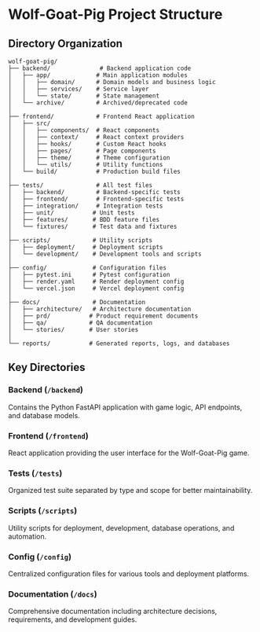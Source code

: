 # Wolf-Goat-Pig Project Structure

## Directory Organization

```
wolf-goat-pig/
├── backend/              # Backend application code
│   ├── app/             # Main application modules
│   │   ├── domain/      # Domain models and business logic
│   │   ├── services/    # Service layer
│   │   └── state/       # State management
│   └── archive/         # Archived/deprecated code
│
├── frontend/            # Frontend React application
│   ├── src/
│   │   ├── components/  # React components
│   │   ├── context/     # React context providers
│   │   ├── hooks/       # Custom React hooks
│   │   ├── pages/       # Page components
│   │   ├── theme/       # Theme configuration
│   │   └── utils/       # Utility functions
│   └── build/           # Production build files
│
├── tests/               # All test files
│   ├── backend/         # Backend-specific tests
│   ├── frontend/        # Frontend-specific tests
│   ├── integration/     # Integration tests
│   ├── unit/           # Unit tests
│   ├── features/       # BDD feature files
│   └── fixtures/       # Test data and fixtures
│
├── scripts/            # Utility scripts
│   ├── deployment/     # Deployment scripts
│   └── development/    # Development tools and scripts
│
├── config/             # Configuration files
│   ├── pytest.ini      # Pytest configuration
│   ├── render.yaml     # Render deployment config
│   └── vercel.json     # Vercel deployment config
│
├── docs/               # Documentation
│   ├── architecture/   # Architecture documentation
│   ├── prd/           # Product requirement documents
│   ├── qa/            # QA documentation
│   └── stories/       # User stories
│
└── reports/           # Generated reports, logs, and databases
```

## Key Directories

### Backend (`/backend`)
Contains the Python FastAPI application with game logic, API endpoints, and database models.

### Frontend (`/frontend`)
React application providing the user interface for the Wolf-Goat-Pig game.

### Tests (`/tests`)
Organized test suite separated by type and scope for better maintainability.

### Scripts (`/scripts`)
Utility scripts for deployment, development, database operations, and automation.

### Config (`/config`)
Centralized configuration files for various tools and deployment platforms.

### Documentation (`/docs`)
Comprehensive documentation including architecture decisions, requirements, and development guides.